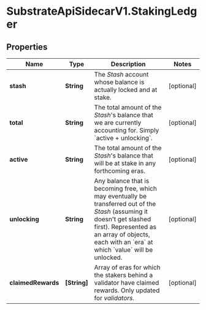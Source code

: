 # SubstrateApiSidecarV1.StakingLedger

## Properties

Name | Type | Description | Notes
------------ | ------------- | ------------- | -------------
**stash** | **String** | The _Stash_ account whose balance is actually locked and at stake. | [optional] 
**total** | **String** | The total amount of the _Stash_&#39;s balance that we are currently accounting for. Simply &#x60;active + unlocking&#x60;. | [optional] 
**active** | **String** | The total amount of the _Stash_&#39;s balance that will be at stake in any forthcoming eras. | [optional] 
**unlocking** | **String** | Any balance that is becoming free, which may eventually be transferred out of the _Stash_ (assuming it doesn&#39;t get slashed first). Represented as an array of objects, each with an &#x60;era&#x60; at which &#x60;value&#x60; will be unlocked. | [optional] 
**claimedRewards** | **[String]** | Array of eras for which the stakers behind a validator have claimed rewards. Only updated for _validators._ | [optional] 


